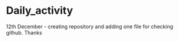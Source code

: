 # Daily_activity
12th December - creating repository and adding one file for checking github.
Thanks
